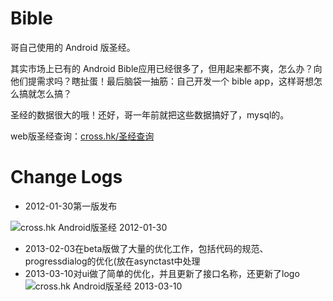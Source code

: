 Bible
=====

哥自己使用的 Android 版圣经。

其实市场上已有的 Android Bible应用已经很多了，但用起来都不爽，怎么办？向他们提需求吗？瞎扯蛋！最后脑袋一抽筋：自己开发一个 bible app，这样哥想怎么搞就怎么搞？

圣经的数据很大的哦！还好，哥一年前就把这些数据搞好了，mysql的。

web版圣经查询：[cross.hk/圣经查询](http://bible.cross.hk)

Change Logs
=====
* 2012-01-30第一版发布

![cross.hk Android版圣经 2012-01-30](http://labs.cross.hk/wp-content/uploads/2013/01/cross.hk-Bible-for-android-v-1.0.png)

* 2013-02-03在beta版做了大量的优化工作，包括代码的规范、progressdialog的优化(放在asynctast中处理
* 2013-03-10对ui做了简单的优化，并且更新了接口名称，还更新了logo
  ![cross.hk Android版圣经 2013-03-10](http://labs.cross.hk/wp-content/uploads/2013/03/Screenshot_2013-03-10-21-07-09.png)

